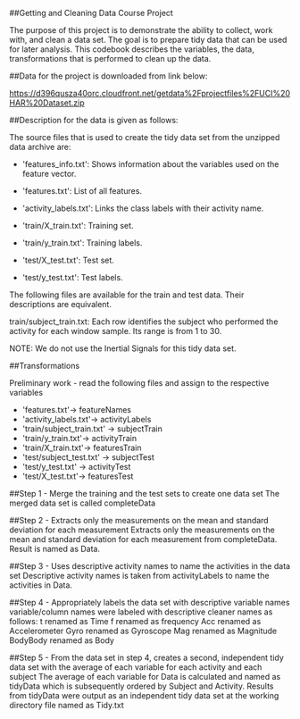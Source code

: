 ##Getting and Cleaning Data Course Project


The purpose of this project is to demonstrate the ability to collect, work with, and clean a data set. The goal is to prepare tidy data that can be used for later analysis.
This codebook describes the variables, the data, transformations that is performed to clean up the data.


##Data for the project is downloaded from link below: 

https://d396qusza40orc.cloudfront.net/getdata%2Fprojectfiles%2FUCI%20HAR%20Dataset.zip 


##Description for the data is given as follows:

The source files that is used to create the tidy data set from the unzipped data archive are:

- 'features_info.txt': Shows information about the variables used on the feature vector.

- 'features.txt': List of all features.

- 'activity_labels.txt': Links the class labels with their activity name.

- 'train/X_train.txt': Training set.

- 'train/y_train.txt': Training labels.

- 'test/X_test.txt': Test set.

- 'test/y_test.txt': Test labels.

The following files are available for the train and test data. Their descriptions are equivalent. 

train/subject_train.txt: Each row identifies the subject who performed the activity for each window sample. Its range is from 1 to 30.

NOTE: We do not use the Inertial Signals for this tidy data set.


##Transformations

Preliminary work - read the following files and assign to the respective variables

- 'features.txt'-> featureNames
- 'activity_labels.txt'-> activityLabels
- 'train/subject_train.txt' -> subjectTrain
- 'train/y_train.txt'-> activityTrain
- 'train/X_train.txt'-> featuresTrain
- 'test/subject_test.txt' -> subjectTest
- 'test/y_test.txt' -> activityTest
- 'test/X_test.txt'-> featuresTest

##Step 1 - Merge the training and the test sets to create one data set
The merged data set is called completeData

##Step 2 - Extracts only the measurements on the mean and standard deviation for each measurement
Extracts only the measurements on the mean and standard deviation for each measurement from completeData.
Result is named as Data.

##Step 3 - Uses descriptive activity names to name the activities in the data set
Descriptive activity names is taken from activityLabels to name the activities in Data.

##Step 4 - Appropriately labels the data set with descriptive variable names
variable/column names were labeled with descriptive cleaner names as follows:
t renamed as Time
f renamed as frequency
Acc renamed as Accelerometer
Gyro renamed as Gyroscope
Mag renamed as Magnitude
BodyBody renamed as Body


##Step 5 - From the data set in step 4, creates a second, independent tidy data set with the average of each variable for each activity and each subject
The average of each variable for Data is calculated and named as tidyData which is subsequently ordered by Subject and Activity.
Results from tidyData were output as an independent tidy data set at the working directory file named as Tidy.txt
